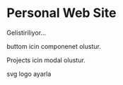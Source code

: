 # Personal Web Site

Gelistiriliyor...

buttom icin componenet olustur.

Projects icin modal olustur.

svg logo ayarla
